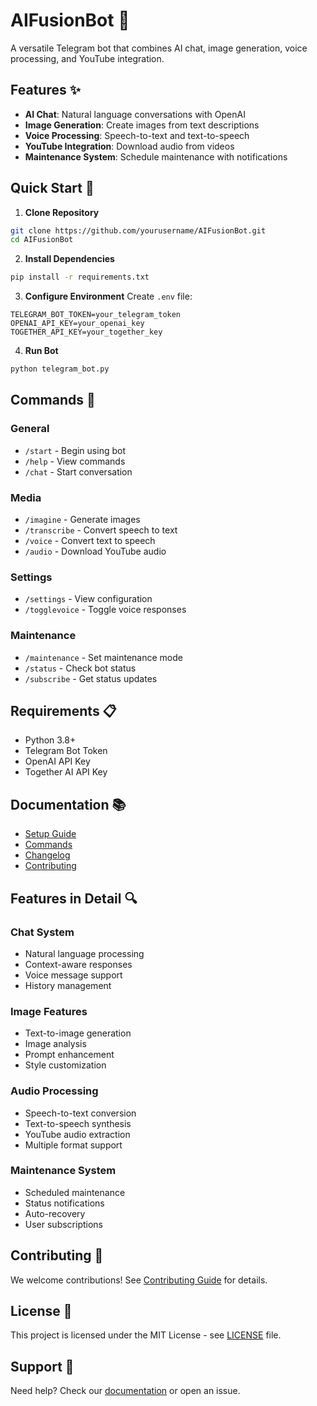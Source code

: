 # AIFusionBot 🤖

A versatile Telegram bot that combines AI chat, image generation, voice processing, and YouTube integration.

## Features ✨

- **AI Chat**: Natural language conversations with OpenAI
- **Image Generation**: Create images from text descriptions
- **Voice Processing**: Speech-to-text and text-to-speech
- **YouTube Integration**: Download audio from videos
- **Maintenance System**: Schedule maintenance with notifications

## Quick Start 🚀

1. **Clone Repository**
```bash
git clone https://github.com/yourusername/AIFusionBot.git
cd AIFusionBot
```

2. **Install Dependencies**
```bash
pip install -r requirements.txt
```

3. **Configure Environment**
Create `.env` file:
```env
TELEGRAM_BOT_TOKEN=your_telegram_token
OPENAI_API_KEY=your_openai_key
TOGETHER_API_KEY=your_together_key
```

4. **Run Bot**
```bash
python telegram_bot.py
```

## Commands 📝

### General
- `/start` - Begin using bot
- `/help` - View commands
- `/chat` - Start conversation

### Media
- `/imagine` - Generate images
- `/transcribe` - Convert speech to text
- `/voice` - Convert text to speech
- `/audio` - Download YouTube audio

### Settings
- `/settings` - View configuration
- `/togglevoice` - Toggle voice responses

### Maintenance
- `/maintenance` - Set maintenance mode
- `/status` - Check bot status
- `/subscribe` - Get status updates

## Requirements 📋

- Python 3.8+
- Telegram Bot Token
- OpenAI API Key
- Together AI API Key

## Documentation 📚

- [Setup Guide](docs/setup.md)
- [Commands](docs/commands.md)
- [Changelog](docs/changelog.md)
- [Contributing](CONTRIBUTING.md)

## Features in Detail 🔍

### Chat System
- Natural language processing
- Context-aware responses
- Voice message support
- History management

### Image Features
- Text-to-image generation
- Image analysis
- Prompt enhancement
- Style customization

### Audio Processing
- Speech-to-text conversion
- Text-to-speech synthesis
- YouTube audio extraction
- Multiple format support

### Maintenance System
- Scheduled maintenance
- Status notifications
- Auto-recovery
- User subscriptions

## Contributing 🤝

We welcome contributions! See [Contributing Guide](CONTRIBUTING.md) for details.

## License 📄

This project is licensed under the MIT License - see [LICENSE](LICENSE) file.

## Support 💬

Need help? Check our [documentation](docs/index.md) or open an issue.

